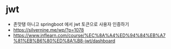 # jwt
- 존맛탱 아니고 springboot 에서 jwt 토큰으로 사용자 인증하기
- https://silvernine.me/wp/?p=1078
- https://www.inflearn.com/course/%EC%8A%A4%ED%94%84%EB%A7%81%EB%B6%80%ED%8A%B8-jwt/dashboard
